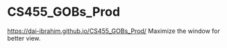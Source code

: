 # CS455_GOBs_Prod
 https://dai-ibrahim.github.io/CS455_GOBs_Prod/
Maximize the window for better view.
